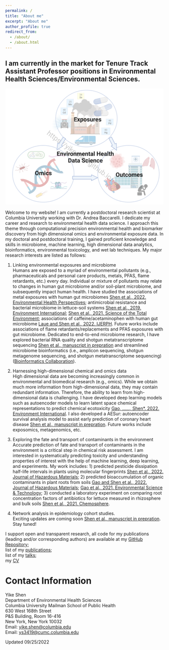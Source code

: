 ```yaml
---
permalink: /
title: "About me"
excerpt: "About me"
author_profile: true
redirect_from: 
  - /about/
  - /about.html
---
```

## I am currently in the market for Tenure Track Assistant Professor positions in Environmental Health Sciences/Environmental Sciences.

![](theme_watermark_compressed.PNG)


Welcome to my website! I am currently a postdoctoral research scientist at Columbia University working with Dr. Andrea Baccarelli. I dedicate my career and research to environmental health data science. I approach this theme through computational precision environmental health and biomarker discovery from high dimensional omics and environmental exposure data. In my doctoral and postdoctoral training, I gained proficient knowledge and skills in microbiome, machine learning, high dimensional data analytics, bioinformatics, environmental toxicology, and wet lab techniques. My major research interests are listed as follows:

1. Linking environmental exposures and microbiome\
Humans are exposed to a myriad of environmental pollutants (e.g., pharmaceuticals and personal care products, metals, PFAS, flame retardants, etc.) every day. Individual or mixture of pollutants may relate to changes in human gut microbiome and/or soil-plant microbiome, and subsequently impact human health. I have studied the associations of metal exposures with human gut microbiomes [Shen et al., 2022. Environmental Health Perspectives](https://doi.org/10.1289/EHP9674); antimicrobial resistance and bacterial microbiome in lettuce-soil systems [Shen et al., 2019. Environment International](https://doi.org/10.1016/j.envint.2019.105031); [Shen et al., 2021. Science of the Total Environment](https://doi.org/10.1016/j.scitotenv.2021.146255); associations of caffeine/acetaminophen with human gut microbiome [Laue and Shen et al., 2022. IJERPH](https://www.mdpi.com/1660-4601/19/15/9357/htm). Future works include associations of flame retardants/replacements and PFAS exposures with gut microbiome. Dedicated to end-to-end microbiome research, I have explored bacterial RNA quality and shotgun metatranscriptome sequencing [Shen et al., manuscript in prepration]() and streamlined microbiome bioinformatics (i.e., amplicon sequencing, shotgun metagenome sequencing, and shotgun metatranscriptome sequencing) ([Bioinformatics Collaboration](https://yikeshen.github.io//markdown/)).

2. Harnessing high-dimensional chemical and omics data\
High dimensional data are becoming increasingly common in environmental and biomedical research (e.g., omics). While we obtain much more information from high-dimensional data, they may contain redundant information. Therefore, the ability to learn from high-dimensional data is challenging. I have developed deep learning models such as autoencoder models to learn latent space chemical representations to predict chemical ecotoxicity [Gao, ......, Shen*. 2022. Environment International](https://doi.org/10.1016/j.envint.2022.107224). I also developed a AESur: autoencoder survival analysis model to assist early prediction of coronary heart disease [Shen et al., manuscript in prepration](). Future works include exposomics, metagenomics, etc. 

3. Exploring the fate and transport of contaminants in the environment\
Accurate prediction of fate and transport of contaminants in the environment is a critical step in chemical risk assessment. I am interested in systematically predicting toxicity and understanding properties of interest with the help of machine learning, deep learning, and experiments. My work includes: 1) predicted pesticide dissipation half-life intervals in plants using molecular fingerprints [Shen et al., 2022. Journal of Hazardous Materials](https://doi.org/10.1016/j.jhazmat.2022.129177); 2) predicted bioaccumulation of organic contaminants in plant roots from soils [Gao and Shen et al., 2022. Journal of Hazardous Materials](https://doi.org/10.1016/j.jhazmat.2021.127437); [Gao et al., 2021. Environmental Science & Technology](https://doi.org/10.1021/acs.est.1c02376); 3) conducted a laboratory experiment on comparing root concentration factors of antibiotics for lettuce measured in rhizosphere and bulk soils [Shen et al., 2021. Chemosphere](https://doi.org/10.1016/j.chemosphere.2020.127677). 

4. Network analysis in epidemiology cohort studies.\
Exciting updates are coming soon [Shen et al., manuscript in prepration](). Stay tuned!

I support open and transparent research, all code for my publications (leading and/or corresponding authors) are available at my [GitHub Repository](https://github.com/YikeShen?tab=repositories); \
list of my [publications](https://scholar.google.com/citations?hl=en&user=hLvLhVcAAAAJ&view_op=list_works&sortby=pubdate);\
list of my [talks](https://yikeshen.github.io//talks/);\
my [CV](https://github.com/YikeShen/Shen-Yike_CV/blob/master/CV_Shen%2CYike_091822.pdf)


Contact Information
=====
Yike Shen \
Department of Environmental Health Sciences \
Columbia University Mailman School of Public Health \
630 West 168th Street \
P&S Building, Room 16-416 \
New York, New York 10032\
Email: [yike.shen@columbia.edu](yike.shen@columbia.edu)\
Email: [ys3419@cumc.columbia.edu](ys3419@cumc.columbia.edu)

Updated 09/25/2022
